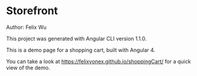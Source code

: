 # Storefront

Author: Felix Wu

This project was generated with Angular CLI version 1.1.0.

This is a demo page for a shopping cart, built with Angular 4.

You can take a look at https://felixyonex.github.io/shoppingCart/ for a quick view of the demo.
